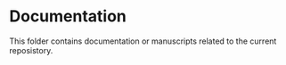 # Documentation

This folder contains documentation or manuscripts related to the current reposistory.